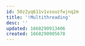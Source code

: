 ```yaml
---
id: 50z2yq611v1vsouzfwjnq2m
title: '!Multithreading'
desc: ''
updated: 1668290913406
created: 1668290905678
---
```

